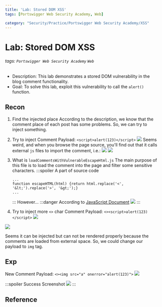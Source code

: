 ```yaml
---
title: 'Lab: Stored DOM XSS'
tags: [Portswigger Web Security Academy, Web]

category: "Security/Practice/Portswigger Web Security Academy/XSS"
---
```


# Lab: Stored DOM XSS
<!-- more -->
###### tags: `Portswigger Web Security Academy` `Web`
* Description: This lab demonstrates a stored DOM vulnerability in the blog comment functionality.
* Goal: To solve this lab, exploit this vulnerability to call the `alert()` function.

## Recon
1. Find the injected place
According to the description, we know that the comment place of each post has some problems. So, we can try to inject something.
2. Try to inject
Comment Payload: `<script>alert(123)</script>`
![](https://i.imgur.com/JF1oEdx.png)
Seems weird, and when you browse the page source, you'll find out that it calls external `js` files to import the comment, i.e.:
![](https://i.imgur.com/1EOREIf.png)
![](https://i.imgur.com/BCeovon.png)

3. What is `loadCommentsWithVulnerableEscapeHtml.js`
The main purpose of this file is to load the comment into the page and filter some sensitive characters.
    :::spoiler A part of source code
    ```javascript!
    ...
    function escapeHTML(html) {return html.replace('<', '&lt;').replace('>', '&gt;');}
    ...
    ```
    :::
    However...
    :::danger
    According to [JavaScript Document](https://developer.mozilla.org/zh-TW/docs/Web/JavaScript/Reference/Global_Objects/String/replace)
    ![](https://i.imgur.com/KgJD2oy.png)
    :::
4. Try to inject more `<>` char
Comment Payload: `<><script>alert(123)</script>`
![](https://i.imgur.com/Rs7A0tc.png)

![](https://i.imgur.com/KKyKuie.png)

Seems it can be injected but can not be rendered properly because the comments are loaded from external space. So, we could change our payload to `img` tag.

## Exp
New Comment Payload: `<><img src="a" onerror="alert(123)">`
![](https://i.imgur.com/eONdVV6.png)

:::spoiler Success Screenshot
![](https://i.imgur.com/DBHEhM3.png)
:::

## Reference